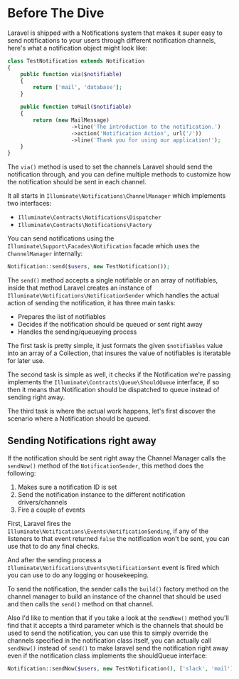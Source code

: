 # Before The Dive

Laravel is shipped with a Notifications system that makes it super easy to send notifications to your users through different notification channels, here's what a notification object might look like:

```php
class TestNotification extends Notification
{
    public function via($notifiable)
    {
        return ['mail', 'database'];
    }

    public function toMail($notifiable)
    {
        return (new MailMessage)
                    ->line('The introduction to the notification.')
                    ->action('Notification Action', url('/'))
                    ->line('Thank you for using our application!');
    }
}
```

The `via()` method is used to set the channels Laravel should send the notification through, and you can define multiple methods to customize how the notification should be sent in each channel.

It all starts in `Illuminate\Notifications\ChannelManager` which implements two interfaces:

* `Illuminate\Contracts\Notifications\Dispatcher`
* `Illuminate\Contracts\Notifications\Factory`

You can send notifications using the `Illuminate\Support\Facades\Notification` facade which uses the `ChannelManager` internally:

```php
Notification::send($users, new TestNotification());
```

The `send()` method accepts a single notifiable or an array of notifiables, inside that method Laravel creates an instance of `Illuminate\Notifications\NotificationSender` which handles the actual action of sending the notification, it has three main tasks:

* Prepares the list of notifiables
* Decides if the notification should be queued or sent right away
* Handles the sending/queueying process

The first task is pretty simple, it just formats the given `$notifiables` value into an array of a Collection, that insures the value of notifiables is iteratable for later use.

The second task is simple as well, it checks if the Notification we're passing implements the `Illuminate\Contracts\Queue\ShouldQueue` interface, if so then it means that Notification should be dispatched to queue instead of sending right away.

The third task is where the actual work happens, let's first discover the scenario where a Notification should be queued.

## Sending Notifications right away

If the notification should be sent right away the Channel Manager calls the `sendNow()` method of the `NotificationSender`, this method does the following:

1. Makes sure a notification ID is set
2. Send the notification instance to the different notification drivers/channels
3. Fire a couple of events

First, Laravel fires the `Illuminate\Notifications\Events\NotificationSending`, if any of the listeners to that event returned `false` the notification won't be sent, you can use that to do any final checks.

And after the sending process a `Illuminate\Notifications\Events\NotificationSent` event is fired which you can use to do any logging or housekeeping.

To send the notification, the sender calls the `build()` factory method on the channel manager to build an instance of the channel that should be used and then calls the `send()` method on that channel.

Also I'd like to mention that if you take a look at the `sendNow()` method you'll find that it accepts a third parameter which is the channels that should be used to send the notification, you can use this to simply override the channels specified in the notification class itself, you can actually call `sendNow()` instead of `send()` to make laravel send the notification right away even if the notification class implements the shouldQueue interface:

```php
Notification::sendNow($users, new TestNotification(), ['slack', 'mail']);
```
